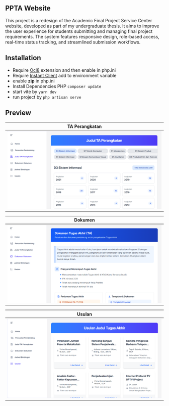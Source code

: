 ## PPTA Website

This project is a redesign of the Academic Final Project Service Center website, developed as part of my undergraduate thesis. It aims to improve the user experience for students submitting and managing final project requirements. The system features responsive design, role-based access, real-time status tracking, and streamlined submission workflows.

## Installation

-   Require [Oci8](https://pecl.php.net/package/oci8) extension and then enable in php.ini
-   Require [Instant Client](https://www.oracle.com/database/technologies/instant-client.html) add to environment variable
-   enable **zip** in php.ini
-   Install Dependencies PHP `composer update`
-   start vite by `yarn dev`
-   run project by `php artisan serve`

## Preview

| TA Perangkatan                                                                    |
| --------------------------------------------------------------------------------- |
| ![](https://raw.githubusercontent.com/aldnazr/ppta/refs/heads/main/preview/1.png) |

| Dokumen                                                                           |
| --------------------------------------------------------------------------------- |
| ![](https://raw.githubusercontent.com/aldnazr/ppta/refs/heads/main/preview/2.png) |

| Usulan                                                                            |
| --------------------------------------------------------------------------------- |
| ![](https://raw.githubusercontent.com/aldnazr/ppta/refs/heads/main/preview/3.png) |
